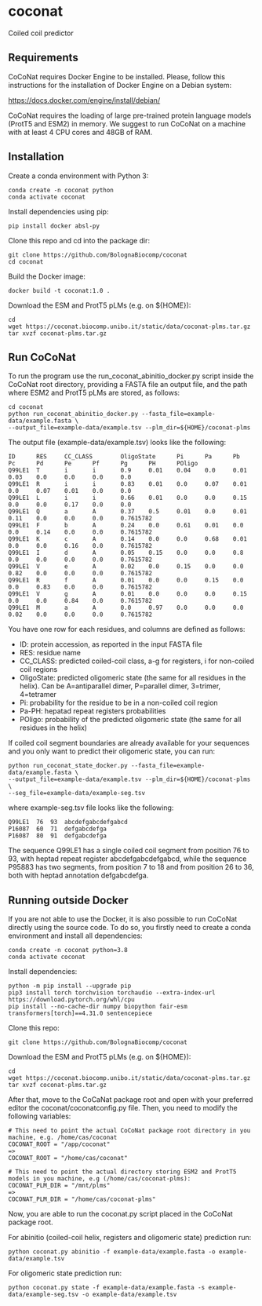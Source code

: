 # coconat
Coiled coil predictor

## Requirements

CoCoNat requires Docker Engine to be installed. Please, follow this instructions
for the installation of Docker Engine on a Debian system:

https://docs.docker.com/engine/install/debian/

CoCoNat requires the loading of large pre-trained protein language models (ProtT5 and ESM2)
in memory. We suggest to run CoCoNat on a machine with at least 4 CPU cores and 48GB of RAM.

## Installation

Create a conda environment with Python 3:

```
conda create -n coconat python
conda activate coconat
```

Install dependencies using pip:

```
pip install docker absl-py
```

Clone this repo and cd into the package dir:

```
git clone https://github.com/BolognaBiocomp/coconat
cd coconat
```

Build the Docker image:

```
docker build -t coconat:1.0 .
```

Download the ESM and ProtT5 pLMs (e.g. on ${HOME}):

```
cd
wget https://coconat.biocomp.unibo.it/static/data/coconat-plms.tar.gz
tar xvzf coconat-plms.tar.gz
```

## Run CoCoNat

To run the program use the run_coconat_abinitio_docker.py script inside the
CoCoNat root directory, providing a FASTA file an output file, and the path
where ESM2 and ProtT5 pLMs are stored, as follows:

```
cd coconat
python run_coconat_abinitio_docker.py --fasta_file=example-data/example.fasta \
--output_file=example-data/example.tsv --plm_dir=${HOME}/coconat-plms
```

The output file (example-data/example.tsv) looks like the following:

```
ID      RES     CC_CLASS        OligoState      Pi      Pa      Pb      Pc      Pd      Pe      Pf      Pg      PH      POligo
Q99LE1  T       i       i       0.9     0.01    0.04    0.0     0.01    0.03    0.0     0.0     0.0     0.0
Q99LE1  R       i       i       0.83    0.01    0.0     0.07    0.01    0.0     0.07    0.01    0.0     0.0
Q99LE1  L       i       i       0.66    0.01    0.0     0.0     0.15    0.0     0.0     0.17    0.0     0.0
Q99LE1  Q       a       A       0.37    0.5     0.01    0.0     0.01    0.11    0.0     0.0     0.0     0.7615782
Q99LE1  F       b       A       0.24    0.0     0.61    0.01    0.0     0.0     0.14    0.0     0.0     0.7615782
Q99LE1  K       c       A       0.14    0.0     0.0     0.68    0.01    0.0     0.0     0.16    0.0     0.7615782
Q99LE1  I       d       A       0.05    0.15    0.0     0.0     0.8     0.0     0.0     0.0     0.0     0.7615782
Q99LE1  V       e       A       0.02    0.0     0.15    0.0     0.0     0.82    0.0     0.0     0.0     0.7615782
Q99LE1  R       f       A       0.01    0.0     0.0     0.15    0.0     0.0     0.83    0.0     0.0     0.7615782
Q99LE1  V       g       A       0.01    0.0     0.0     0.0     0.15    0.0     0.0     0.84    0.0     0.7615782
Q99LE1  M       a       A       0.0     0.97    0.0     0.0     0.0     0.02    0.0     0.0     0.0     0.7615782
```

You have one row for each residues, and columns are defined as follows:

* ID: protein accession, as reported in the input FASTA file
* RES: residue name
* CC_CLASS: predicted coiled-coil class, a-g for registers, i for non-coiled coil regions
* OligoState: predicted oligomeric state (the same for all residues in the helix). Can be A=antiparallel dimer, P=parallel dimer, 3=trimer, 4=tetramer
* Pi: probability for the residue to be in a non-coiled coil region
* Pa-PH: hepatad repeat registers probabilities
* POligo: probability of the predicted oligomeric state (the same for all residues in the helix)

If coiled coil segment boundaries are already available for your sequences and
you only want to predict their oligomeric state, you can run:

```
python run_coconat_state_docker.py --fasta_file=example-data/example.fasta \
--output_file=example-data/example.tsv --plm_dir=${HOME}/coconat-plms \
--seg_file=example-data/example-seg.tsv
```

where example-seg.tsv file looks like the following:
```
Q99LE1  76  93  abcdefgabcdefgabcd
P16087  60  71  defgabcdefga
P16087  80  91  defgabcdefga
```

The sequence Q99LE1 has a single coiled coil segment from position 76 to 93,
with heptad repeat register abcdefgabcdefgabcd, while the sequence P95883 has
two segments, from position 7 to 18 and from position 26 to 36, both with
heptad annotation defgabcdefga.

## Running outside Docker

If you are not able to use the Docker, it is also possible to run CoCoNat directly using the source code. To do so, you firstly need to create a conda environment and install all dependencies:

```
conda create -n coconat python=3.8
conda activate coconat
```

Install dependencies:

```
python -m pip install --upgrade pip
pip3 install torch torchvision torchaudio --extra-index-url https://download.pytorch.org/whl/cpu
pip install --no-cache-dir numpy biopython fair-esm transformers[torch]==4.31.0 sentencepiece
```

Clone this repo:

```
git clone https://github.com/BolognaBiocomp/coconat
```

Download the ESM and ProtT5 pLMs (e.g. on ${HOME}):

```
cd
wget https://coconat.biocomp.unibo.it/static/data/coconat-plms.tar.gz
tar xvzf coconat-plms.tar.gz
```

After that, move to the CoCaNat package root and open with your preferred editor the coconat/coconatconfig.py file.
Then, you need to modify the following variables:

```
# This need to point the actual CoCoNat package root directory in you machine, e.g. /home/cas/coconat
COCONAT_ROOT = "/app/coconat"
=>
COCONAT_ROOT = "/home/cas/coconat"

# This need to point the actual directory storing ESM2 and ProtT5 models in you machine, e.g (/home/cas/coconat-plms):
COCONAT_PLM_DIR = "/mnt/plms"
=>
COCONAT_PLM_DIR = "/home/cas/coconat-plms"
```

Now, you are able to run the coconat.py script placed in the CoCoNat package root.

For abinitio (coiled-coil helix, registers and oligomeric state) prediction run:
```
python coconat.py abinitio -f example-data/example.fasta -o example-data/example.tsv
```

For oligomeric state prediction run:

```
python coconat.py state -f example-data/example.fasta -s example-data/example-seg.tsv -o example-data/example.tsv
```
